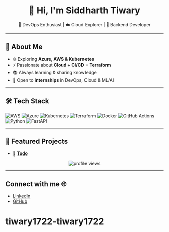 <h1 align="center">👋 Hi, I'm Siddharth Tiwary</h1>
<p align="center">
 🚀 DevOps Enthusiast | ☁️ Cloud Explorer | 🔧 Backend Developer  
</p>

---

## 🌟 About Me
- 🌐 Exploring **Azure, AWS & Kubernetes**
- ⚡ Passionate about **Cloud + CI/CD + Terraform**
- 📚 Always learning & sharing knowledge  
- 🎯 Open to **internships** in DevOps, Cloud & ML/AI  

---

## 🛠️ Tech Stack
![AWS](https://img.shields.io/badge/AWS-%23FF9900.svg?style=for-the-badge&logo=amazon-aws&logoColor=white)
![Azure](https://img.shields.io/badge/Azure-%230072C6.svg?style=for-the-badge&logo=microsoftazure&logoColor=white)
![Kubernetes](https://img.shields.io/badge/Kubernetes-326ce5.svg?style=for-the-badge&logo=kubernetes&logoColor=white)
![Terraform](https://img.shields.io/badge/Terraform-7B42BC.svg?style=for-the-badge&logo=terraform&logoColor=white)
![Docker](https://img.shields.io/badge/Docker-2496ED.svg?style=for-the-badge&logo=docker&logoColor=white)
![GitHub Actions](https://img.shields.io/badge/GitHub%20Actions-2088FF.svg?style=for-the-badge&logo=github-actions&logoColor=white)
![Python](https://img.shields.io/badge/Python-3776AB.svg?style=for-the-badge&logo=python&logoColor=white)
![FastAPI](https://img.shields.io/badge/FastAPI-009688.svg?style=for-the-badge&logo=fastapi&logoColor=white)

---

## 🚀 Featured Projects
- 🔹 [**Todo**]()

</p>

<p align="center">
  <img src="https://komarev.com/ghpvc/?username=tiwary1722&label=Profile%20Views&color=blue&style=flat" alt="profile views"/>
</p>

---

## Connect with me 🌐  

- [LinkedIn](https://www.linkedin.com/in/siddharth-shankar-0aaa7965)  
- [GitHub](https://github.com/tiwary1722)  
# tiwary1722-tiwary1722
